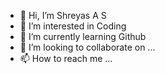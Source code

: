 - 👋 Hi, I’m Shreyas A S
- 👀 I’m interested in Coding
- 🌱 I’m currently learning Github
- 💞️ I’m looking to collaborate on ...
- 📫 How to reach me ...

<!---
shreyas-a-s/shreyas-a-s is a ✨ special ✨ repository because its `README.md` (this file) appears on your GitHub profile.
You can click the Preview link to take a look at your changes.
--->
